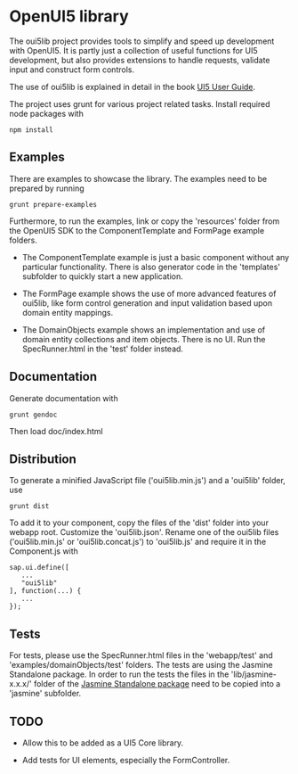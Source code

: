 # OpenUI5 library

The oui5lib project provides tools to simplify and speed up development with OpenUI5. It is partly just a collection of useful functions for UI5 development, but also provides extensions to handle requests, validate input and construct form controls.

The use of oui5lib is explained in detail in the book [UI5 User Guide](https://cahein.de/ui5guide).

The project uses grunt for various project related tasks. Install required node packages with

    npm install

## Examples

There are examples to showcase the library. The examples need to be prepared by running

    grunt prepare-examples

Furthermore, to run the examples, link or copy the 'resources' folder from the OpenUI5 SDK to the ComponentTemplate and FormPage example folders. 

* The ComponentTemplate example is just a basic component without any particular functionality. There is also generator code in the 'templates' subfolder to quickly start a new application.

* The FormPage example shows the use of more advanced features of oui5lib, like form control generation and input validation based upon domain entity mappings.

* The DomainObjects example shows an implementation and use of domain entity collections and item objects. There is no UI. Run the SpecRunner.html in the 'test' folder instead.


## Documentation

Generate documentation with
    
    grunt gendoc

Then load doc/index.html

## Distribution

To generate a minified JavaScript file ('oui5lib.min.js') and a 'oui5lib' folder, use

    grunt dist

To add it to your component, copy the files of the 'dist' folder into your webapp root. Customize the 'oui5lib.json'. Rename one of the oui5lib files ('oui5lib.min.js' or 'oui5lib.concat.js') to 'oui5lib.js' and require it in the Component.js with

    sap.ui.define([
       ...
       "oui5lib"
    ], function(...) {
       ...
    });

## Tests

For tests, please use the SpecRunner.html files in the 'webapp/test' and 'examples/domainObjects/test' folders. The tests are using the Jasmine Standalone package. In order to run the tests the files in the 'lib/jasmine-x.x.x/' folder of the [Jasmine Standalone package](https://github.com/jasmine/jasmine/releases) need to be copied into a 'jasmine' subfolder.


## TODO

* Allow this to be added as a UI5 Core library.

* Add tests for UI elements, especially the FormController.

